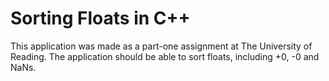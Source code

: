 Sorting Floats in C++
=====================

This application was made as a part-one assignment at The University of Reading. The application should be able to
sort floats, including +0, -0 and NaNs.